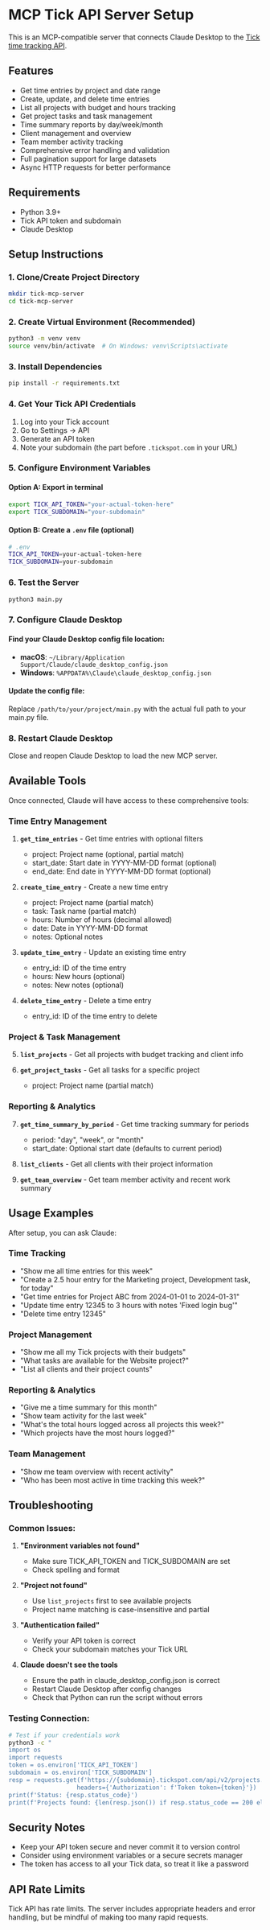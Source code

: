 # MCP Tick API Server Setup

This is an MCP-compatible server that connects Claude Desktop to the [Tick time tracking API](https://github.com/tick/tick-api).

## Features
- Get time entries by project and date range
- Create, update, and delete time entries
- List all projects with budget and hours tracking
- Get project tasks and task management
- Time summary reports by day/week/month
- Client management and overview
- Team member activity tracking
- Comprehensive error handling and validation
- Full pagination support for large datasets
- Async HTTP requests for better performance

## Requirements
- Python 3.9+
- Tick API token and subdomain
- Claude Desktop

## Setup Instructions

### 1. Clone/Create Project Directory
```bash
mkdir tick-mcp-server
cd tick-mcp-server
```

### 2. Create Virtual Environment (Recommended)
```bash
python3 -m venv venv
source venv/bin/activate  # On Windows: venv\Scripts\activate
```

### 3. Install Dependencies
```bash
pip install -r requirements.txt
```

### 4. Get Your Tick API Credentials
1. Log into your Tick account
2. Go to Settings → API
3. Generate an API token
4. Note your subdomain (the part before `.tickspot.com` in your URL)

### 5. Configure Environment Variables

#### Option A: Export in terminal
```bash
export TICK_API_TOKEN="your-actual-token-here"
export TICK_SUBDOMAIN="your-subdomain"
```

#### Option B: Create a `.env` file (optional)
```bash
# .env
TICK_API_TOKEN=your-actual-token-here
TICK_SUBDOMAIN=your-subdomain
```

### 6. Test the Server
```bash
python3 main.py
```

### 7. Configure Claude Desktop

#### Find your Claude Desktop config file location:
- **macOS**: `~/Library/Application Support/Claude/claude_desktop_config.json`
- **Windows**: `%APPDATA%\Claude\claude_desktop_config.json`

#### Update the config file:
Replace `/path/to/your/project/main.py` with the actual full path to your main.py file.

### 8. Restart Claude Desktop
Close and reopen Claude Desktop to load the new MCP server.

## Available Tools

Once connected, Claude will have access to these comprehensive tools:

### Time Entry Management
1. **`get_time_entries`** - Get time entries with optional filters
   - project: Project name (optional, partial match)
   - start_date: Start date in YYYY-MM-DD format (optional)
   - end_date: End date in YYYY-MM-DD format (optional)

2. **`create_time_entry`** - Create a new time entry
   - project: Project name (partial match)
   - task: Task name (partial match)
   - hours: Number of hours (decimal allowed)
   - date: Date in YYYY-MM-DD format
   - notes: Optional notes

3. **`update_time_entry`** - Update an existing time entry
   - entry_id: ID of the time entry
   - hours: New hours (optional)
   - notes: New notes (optional)

4. **`delete_time_entry`** - Delete a time entry
   - entry_id: ID of the time entry to delete

### Project & Task Management
5. **`list_projects`** - Get all projects with budget tracking and client info

6. **`get_project_tasks`** - Get all tasks for a specific project
   - project: Project name (partial match)

### Reporting & Analytics
7. **`get_time_summary_by_period`** - Get time tracking summary for periods
   - period: "day", "week", or "month"
   - start_date: Optional start date (defaults to current period)

8. **`list_clients`** - Get all clients with their project information

9. **`get_team_overview`** - Get team member activity and recent work summary

## Usage Examples

After setup, you can ask Claude:

### Time Tracking
- "Show me all time entries for this week"
- "Create a 2.5 hour entry for the Marketing project, Development task, for today"
- "Get time entries for Project ABC from 2024-01-01 to 2024-01-31"
- "Update time entry 12345 to 3 hours with notes 'Fixed login bug'"
- "Delete time entry 12345"

### Project Management  
- "Show me all my Tick projects with their budgets"
- "What tasks are available for the Website project?"
- "List all clients and their project counts"

### Reporting & Analytics
- "Give me a time summary for this month"
- "Show team activity for the last week"
- "What's the total hours logged across all projects this week?"
- "Which projects have the most hours logged?"

### Team Management
- "Show me team overview with recent activity"
- "Who has been most active in time tracking this week?"

## Troubleshooting

### Common Issues:

1. **"Environment variables not found"**
   - Make sure TICK_API_TOKEN and TICK_SUBDOMAIN are set
   - Check spelling and format

2. **"Project not found"**
   - Use `list_projects` first to see available projects
   - Project name matching is case-insensitive and partial

3. **"Authentication failed"**
   - Verify your API token is correct
   - Check your subdomain matches your Tick URL

4. **Claude doesn't see the tools**
   - Ensure the path in claude_desktop_config.json is correct
   - Restart Claude Desktop after config changes
   - Check that Python can run the script without errors

### Testing Connection:
```bash
# Test if your credentials work
python3 -c "
import os
import requests
token = os.environ['TICK_API_TOKEN']
subdomain = os.environ['TICK_SUBDOMAIN']
resp = requests.get(f'https://{subdomain}.tickspot.com/api/v2/projects.json', 
                   headers={'Authorization': f'Token token={token}'})
print(f'Status: {resp.status_code}')
print(f'Projects found: {len(resp.json()) if resp.status_code == 200 else \"Error\"}')"
```

## Security Notes
- Keep your API token secure and never commit it to version control
- Consider using environment variables or a secure secrets manager
- The token has access to all your Tick data, so treat it like a password

## API Rate Limits
Tick API has rate limits. The server includes appropriate headers and error handling, but be mindful of making too many rapid requests.